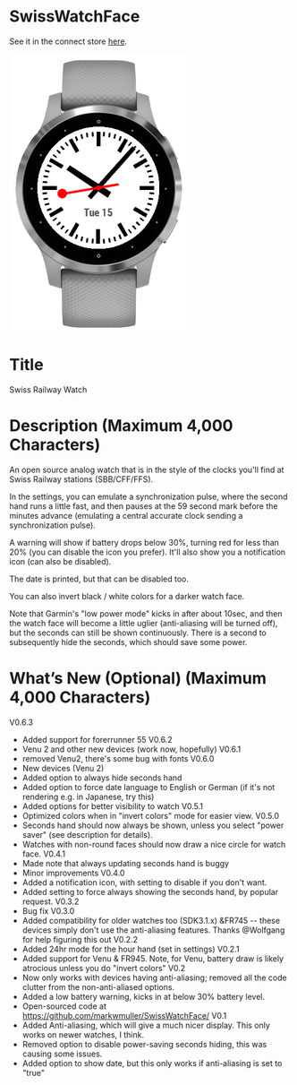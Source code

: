 # SwissWatchFace

See it in the connect store [here](https://apps.garmin.com/en-US/apps/f68717e8-9ada-4919-a0b2-be634dd116e2).

![Default look](https://github.com/markwmuller/SwissWatchFace/blob/master/img_light.png)

# Title

Swiss Railway Watch

#  Description (Maximum 4,000 Characters)

An open source analog watch that is in the style of the clocks you'll find at Swiss Railway stations (SBB/CFF/FFS). 

In the settings, you can emulate a synchronization pulse, where the second hand runs a little fast, and then pauses at the 59 second mark before the minutes advance (emulating a central accurate clock sending a synchronization pulse). 

A warning will show if battery drops below 30%, turning red for less than 20% (you can disable the icon you prefer). It'll also show you a notification icon (can also be disabled).

The date is printed, but that can be disabled too. 

You can also invert black / white colors for a darker watch face. 

Note that Garmin's "low power mode" kicks in after about 10sec, and then the watch face will become a little uglier (anti-aliasing will be turned off), but the seconds can still be shown continuously. There is a second to subsequently hide the seconds, which should save some power.

#  What’s New (Optional) (Maximum 4,000 Characters)
V0.6.3
* Added support for forerrunner 55
V0.6.2
* Venu 2 and other new devices (work now, hopefully)
V0.6.1
* removed Venu2, there's some bug with fonts
V0.6.0
* New devices (Venu 2)
* Added option to always hide seconds hand
* Added option to force date language to English or German (if it's not rendering e.g. in Japanese, try this)
* Added options for better visibility to watch
V0.5.1
* Optimized colors when in "invert colors" mode for easier view. 
V0.5.0
* Seconds hand should now always be shown, unless you select "power saver" (see description for details). 
* Watches with non-round faces should now draw a nice circle for watch face. 
V0.4.1
* Made note that always updating seconds hand is buggy
* Minor improvements
V0.4.0
* Added a notification icon, with setting to disable if you don't want.
* Added setting to force always showing the seconds hand, by popular request. 
V0.3.2
* Bug fix
V0.3.0
* Added compatibility for older watches too (SDK3.1.x) &FR745 -- these devices simply don't use the anti-aliasing features. Thanks @Wolfgang for help figuring this out
V0.2.2
* Added 24hr mode for the hour hand (set in settings)
V0.2.1
* Added support for Venu & FR945. Note, for Venu, battery draw is likely atrocious unless you do "invert colors"
V0.2 
* Now only works with devices having anti-aliasing; removed all the code clutter from the non-anti-aliased options.
* Added a low battery warning, kicks in at below 30% battery level.
* Open-sourced code at https://github.com/markwmuller/SwissWatchFace/
V0.1
* Added Anti-aliasing, which will give a much nicer display. This only works on newer watches, I think. 
* Removed option to disable power-saving seconds hiding, this was causing some issues. 
* Added option to show date, but this only works if anti-aliasing is set to "true"



